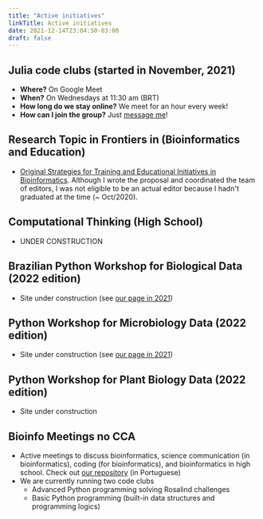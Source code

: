 ```yaml
---
title: "Active initiatives"
linkTitle: Active initiatives
date: 2021-12-14T23:04:50-03:00
draft: false
---
```


## Julia code clubs (started in November, 2021)

 * **Where?** On Google Meet
 * **When?** On Wednesdays at 11:30 am (BRT)
 * **How long do we stay online?** We meet for an hour every week!
 * **How can I join the group?** Just [message me](/contact/)!

## Research Topic in Frontiers in (Bioinformatics and Education)

 * [Original Strategies for Training and Educational Initiatives in Bioinformatics](https://www.frontiersin.org/research-topics/17876/original-strategies-for-training-and-educational-initiatives-in-bioinformatics). Although I wrote the proposal and coordinated the team of editors, I was not eligible to be an actual editor because I hadn't graduated at the time (~ Oct/2020).

## Computational Thinking (High School)

 * UNDER CONSTRUCTION

## Brazilian Python Workshop for Biological Data (2022 edition)

 * Site under construction (see [our page in 2021](https://btwbd.gitlab.io/sitepythonbiodata2021/))

## Python Workshop for Microbiology Data (2022 edition)

 * Site under construction (see [our page in 2021](https://python-for-microbiology-data-brazil.gitlab.io/sitepythonmicrobiodata2021/))

## Python Workshop for Plant Biology Data (2022 edition)

 * Site under construction

 ## Bioinfo Meetings no CCA

 * Active meetings to discuss bioinformatics, science communication (in bioinformatics), coding (for bioinformatics), and bioinformatics in high school. Check out [our repository](https://github.com/SantosRAC/BioinfoMeetingsCCA) (in Portuguese)
 * We are currently running two code clubs
   * Advanced Python programming solving Rosalind challenges
   * Basic Python programming (built-in data structures and programming logics)